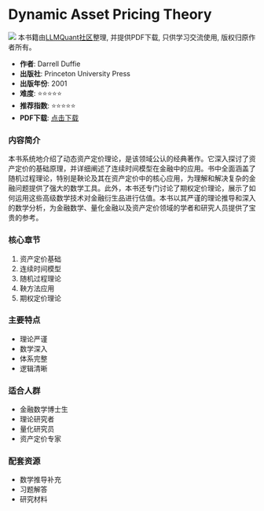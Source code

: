 # Dynamic Asset Pricing Theory

![](https://fastly.jsdelivr.net/gh/bucketio/img3@main/2024/09/04/1725464231869-e0b2f727-2a0f-4270-bf6c-31ddc350426a.gif)
本书籍由[LLMQuant社区](https://llmquant.com/)整理, 并提供PDF下载, 只供学习交流使用, 版权归原作者所有。

- **作者**: Darrell Duffie
- **出版社**: Princeton University Press
- **出版年份**: 2001
- **难度**: ⭐⭐⭐⭐⭐
- **推荐指数**: ⭐⭐⭐⭐⭐
- **PDF下载**: [点击下载](https://quant-wiki.com/pdf/Darrell%20Duffie%20-%20Dynamic%20asset%20pricing%20theory-Princeton%20University%20Press%20%282001%29.pdf)

### 内容简介

本书系统地介绍了动态资产定价理论，是该领域公认的经典著作。它深入探讨了资产定价的基础原理，并详细阐述了连续时间模型在金融中的应用。书中全面涵盖了随机过程理论，特别是鞅论及其在资产定价中的核心应用，为理解和解决复杂的金融问题提供了强大的数学工具。此外，本书还专门讨论了期权定价理论，展示了如何运用这些高级数学技术对金融衍生品进行估值。本书以其严谨的理论推导和深入的数学分析，为金融数学、量化金融以及资产定价领域的学者和研究人员提供了宝贵的参考。

### 核心章节

1. 资产定价基础
2. 连续时间模型
3. 随机过程理论
4. 鞅方法应用
5. 期权定价理论

### 主要特点

- 理论严谨
- 数学深入
- 体系完整
- 逻辑清晰

### 适合人群

- 金融数学博士生
- 理论研究者
- 量化研究员
- 资产定价专家

### 配套资源

- 数学推导补充
- 习题解答
- 研究材料